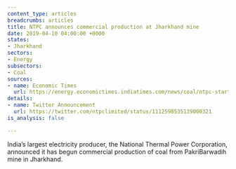 ```yaml
---
content_type: articles
breadcrumbs: articles
title: NTPC announces commercial production at Jharkhand mine
date: 2019-04-10 04:00:00 +0000
states:
- Jharkhand
sectors:
- Energy
subsectors:
- Coal
sources:
- name: Economic Times
  url: https://energy.economictimes.indiatimes.com/news/coal/ntpc-starts-commercial-production-from-pakri-barwadih-coal-mine-in-jharkhand/68672358
details:
- name: Twitter Announcement
  url: https://twitter.com/ntpclimited/status/1112598535139000321
is_analysis: false

---
```

India’s largest electricity producer, the National Thermal Power Corporation, announced it has begun commercial production of coal from PakriBarwadih mine in Jharkhand.